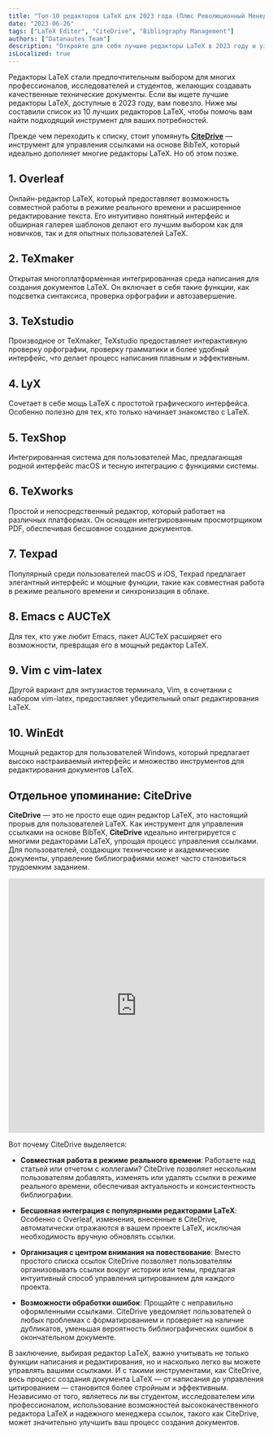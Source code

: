 ```yaml
---
title: "Топ-10 редакторов LaTeX для 2023 года (Плюс Революционный Менеджер Ссылок)"
date: "2023-06-26"
tags: ["LaTeX Editor", "CiteDrive", "Bibliography Management"]
authors: ["Datanautes Team"]
description: "Откройте для себя лучшие редакторы LaTeX в 2023 году и узнайте, как интеграция инструментов управления ссылками, таких как CiteDrive, может улучшить ваш процесс создания документов."
isLocalized: true
---
```


Редакторы LaTeX стали предпочтительным выбором для многих профессионалов, исследователей и студентов, желающих создавать качественные технические документы. Если вы ищете лучшие редакторы LaTeX, доступные в 2023 году, вам повезло. Ниже мы составили список из 10 лучших редакторов LaTeX, чтобы помочь вам найти подходящий инструмент для ваших потребностей.

Прежде чем переходить к списку, стоит упомянуть **[CiteDrive](https://www.citedrive.com/)** — инструмент для управления ссылками на основе BibTeX, который идеально дополняет многие редакторы LaTeX. Но об этом позже.

## 1. Overleaf

Онлайн-редактор LaTeX, который предоставляет возможность совместной работы в режиме реального времени и расширенное редактирование текста. Его интуитивно понятный интерфейс и обширная галерея шаблонов делают его лучшим выбором как для новичков, так и для опытных пользователей LaTeX.

## 2. TeXmaker

Открытая многоплатформенная интегрированная среда написания для создания документов LaTeX. Он включает в себя такие функции, как подсветка синтаксиса, проверка орфографии и автозавершение.

## 3. TeXstudio

Производное от TeXmaker, TeXstudio предоставляет интерактивную проверку орфографии, проверку грамматики и более удобный интерфейс, что делает процесс написания плавным и эффективным.

## 4. LyX

Сочетает в себе мощь LaTeX с простотой графического интерфейса. Особенно полезно для тех, кто только начинает знакомство с LaTeX.

## 5. TexShop

Интегрированная система для пользователей Mac, предлагающая родной интерфейс macOS и тесную интеграцию с функциями системы.

## 6. TeXworks

Простой и непосредственный редактор, который работает на различных платформах. Он оснащен интегрированным просмотрщиком PDF, обеспечивая бесшовное создание документов.

## 7. Texpad

Популярный среди пользователей macOS и iOS, Texpad предлагает элегантный интерфейс и мощные функции, такие как совместная работа в режиме реального времени и синхронизация в облаке.

## 8. Emacs с AUCTeX

Для тех, кто уже любит Emacs, пакет AUCTeX расширяет его возможности, превращая его в мощный редактор LaTeX.

## 9. Vim с vim-latex

Другой вариант для энтузиастов терминала, Vim, в сочетании с набором vim-latex, предоставляет убедительный опыт редактирования LaTeX.

## 10. WinEdt

Мощный редактор для пользователей Windows, который предлагает высоко настраиваемый интерфейс и множество инструментов для редактирования документов LaTeX.

## Отдельное упоминание: CiteDrive

**CiteDrive** — это не просто еще один редактор LaTeX, это настоящий прорыв для пользователей LaTeX. Как инструмент для управления ссылками на основе BibTeX, **CiteDrive** идеально интегрируется с многими редакторами LaTeX, упрощая процесс управления ссылками. Для пользователей, создающих технические и академические документы, управление библиографиями может часто становиться трудоемким заданием. 

<iframe width="100%" height="500" src="https://www.youtube.com/embed/bHD94qM0vyg?si=UPPfnUF9kpY3PnYN" title="YouTube video player" frameborder="0" allow="accelerometer; autoplay; clipboard-write; encrypted-media; gyroscope; picture-in-picture; web-share" allowfullscreen></iframe>

Вот почему CiteDrive выделяется:

- **Совместная работа в режиме реального времени**: Работаете над статьей или отчетом с коллегами? CiteDrive позволяет нескольким пользователям добавлять, изменять или удалять ссылки в режиме реального времени, обеспечивая актуальность и консистентность библиографии.

- **Бесшовная интеграция с популярными редакторами LaTeX**: Особенно с Overleaf, изменения, внесенные в CiteDrive, автоматически отражаются в вашем проекте LaTeX, исключая необходимость вручную обновлять ссылки.

- **Организация с центром внимания на повествование**: Вместо простого списка ссылок CiteDrive позволяет пользователям организовывать ссылки вокруг истории или темы, предлагая интуитивный способ управления цитированием для каждого проекта.

- **Возможности обработки ошибок**: Прощайте с неправильно оформленными ссылками. CiteDrive уведомляет пользователей о любых проблемах с форматированием и проверяет на наличие дубликатов, уменьшая вероятность библиографических ошибок в окончательном документе.

В заключение, выбирая редактор LaTeX, важно учитывать не только функции написания и редактирования, но и насколько легко вы можете управлять вашими ссылками. И с такими инструментами, как CiteDrive, весь процесс создания документа LaTeX — от написания до управления цитированием — становится более стройным и эффективным. Независимо от того, являетесь ли вы студентом, исследователем или профессионалом, использование возможностей высококачественного редактора LaTeX и надежного менеджера ссылок, такого как CiteDrive, может значительно улучшить ваш процесс создания документов.
